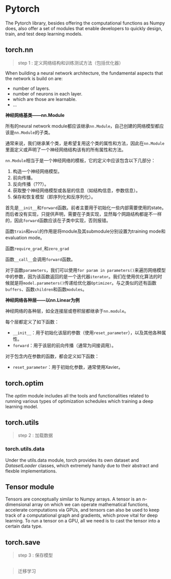 # Pytorch

The Pytorch library, besides offering the computational functions as Numpy does, also offer a set of modules that enable developers to quickly design, train, and test deep learning models.


## torch.nn

> step 1 : 定义网络结构和训练测试方法（包括优化器）

When building a neural network architecture, the fundamental aspects that the network is build on are:
- number of layers.
- number of neurons in each layer.
- which are those are learnable.
- ...


**神经网络基类——nn.Module**

所有的neural network module都应该继承`nn.Module`，自己创建的网络模型都应该是`nn.Module`的子类。

通常来说，我们继承某个类，是希望复用这个类的属性和方法，因此在`nn.Module`里面定义或声明了一个神经网络结构该有的所有属性和方法。

`nn.Module`相当于是一个神经网络的模板，它的定义中应该包含以下几部分：
1. 构造一个神经网络模型。
2. 前向传播。
3. 反向传播（???）。
4. 获取整个神经网络模型或各层的信息（如结构信息，参数信息）。
5. 保存和恢复模型（即序列化和反序列化）。



首先是`__init__`和`forward`函数。前者主要用于初始化一些内部需要使用的state。而后者没有实现，只提供声明，需要在子类实现，显然每个网路结构都是不一样的，因此`forward`函数应该在子类中实现，否则报错。

函数`train`和`eval`的作用是将module及其submodule分别设置为training mode和evaluation mode。

函数`require_grad_`和`zero_grad`

函数`__call__`会调用`forward`函数。

对于函数`parameters`，我们可以使用`for param in parameters()`来遍历网络模型中的参数，因为该函数返回的是一个迭代器`iterator`。我们在使用优化算法的时候就是将`model.parameters()`传递给优化器`Optimizer`。与之类似的还有函数`buffers`、函数`children`和函数`modules`。

**神经网络各种层——以nn.Linear为例**

神经网络的各种层，如全连接层或卷积层都继承于`nn.module`。

每个层都定义了如下函数：
- `__init__`：用于初始化该层的参数（使用`reset_parameter`），以及其他各种属性。
- `forward`：用于该层的前向传播（通常为间接调用）。

对于包含内在参数的函数，都会定义如下函数：
- `reset_parameter`：用于初始化参数，通常使用Xavier。







## torch.optim

The *optim* module includes all the tools and functionalities related to running various types of optimization schedules which training a deep learning model.




## torch.utils

> step 2 : 加载数据

### torch.utils.data

Under the utils.data module, torch provides its own dataset and *DatasetLoader* classes, which extremely handy due to their abstract and flexble implementations.





## Tensor module

Tensors are conceptually similar to Numpy arrays. A tensor is an n-dimensional array on which we can operate mathematical functions, accelerate computations via GPUs, and tensors can also be used to keep track of a computational graph and gradients, which prove vital for deep learning. To run a tensor on a GPU, all we need is to cast the tensor into a certain data type.

## torch.save

> step 3 : 保存模型





## 

> 迁移学习